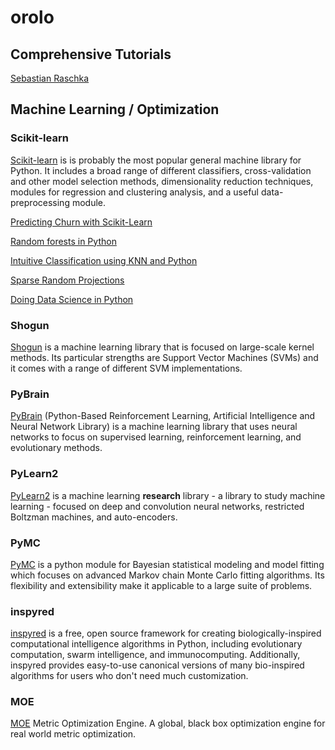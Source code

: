 orolo
=====

## Comprehensive Tutorials

[Sebastian Raschka](https://github.com/rasbt/pattern_classification)

## Machine Learning / Optimization

### Scikit-learn
[Scikit-learn](http://scikit-learn.org/stable/)
is is probably the most popular general machine library for Python.
It includes a broad range of different classifiers, cross-validation and other
model selection methods, dimensionality reduction techniques, modules for
regression and clustering analysis, and a useful data-preprocessing module.

[Predicting Churn with Scikit-Learn](http://blog.yhathq.com/posts/predicting-customer-churn-with-sklearn.html)

[Random forests in Python](http://blog.yhathq.com/posts/random-forests-in-python.html)

[Intuitive Classification using KNN and Python](http://blog.yhathq.com/posts/classification-using-knn-and-python.html)

[Sparse Random Projections](http://blog.yhathq.com/posts/sparse-random-projections.html)

[Doing Data Science in Python](http://blog.yhathq.com/posts/data-science-in-python-tutorial.html)

### Shogun
[Shogun](https://github.com/shogun-toolbox/shogun)
is a machine learning library that is focused on large-scale kernel
methods. Its particular strengths are Support Vector Machines (SVMs) and it
comes with a range of different SVM implementations.

### PyBrain
[PyBrain](http://pybrain.org)
(Python-Based Reinforcement Learning, Artificial Intelligence and
Neural Network Library) is a machine learning library that uses neural networks
to focus on supervised learning, reinforcement learning, and evolutionary methods.

### PyLearn2
[PyLearn2](https://github.com/lisa-lab/pylearn2)
is a machine learning **research** library - a library to study machine
learning - focused on deep and convolution neural networks, restricted Boltzman
machines, and auto-encoders.

### PyMC
[PyMC](https://github.com/pymc-devs/pymc)
is a python module for Bayesian statistical modeling and model fitting
which focuses on advanced Markov chain Monte Carlo fitting algorithms. Its
flexibility and extensibility make it applicable to a large suite of problems.

### inspyred
[inspyred](https://github.com/aarongarrett/inspyred)
is a free, open source framework for creating biologically-inspired
computational intelligence algorithms in Python, including evolutionary
computation, swarm intelligence, and immunocomputing. Additionally, inspyred
provides easy-to-use canonical versions of many bio-inspired algorithms for
users who don't need much customization.

### MOE
[MOE](https://github.com/Yelp/MOE)
Metric Optimization Engine. A global, black box optimization engine for real
world metric optimization.